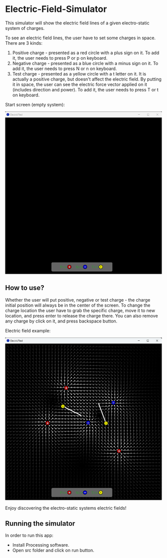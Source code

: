 # Electric-Field-Simulator
This simulator will show the electric field lines of a given electro-static system of charges.

To see an electric field lines, the user have to set some charges in space. There are 3 kinds:
1. Positive charge - presented as a red circle with a plus sign on it. To add it, the user needs to press P or p on keyboard.
2. Negative charge - presented as a blue circle with a minus sign on it. To add it, the user needs to press N or n on keyboard.
3. Test charge - presented as a yellow circle with a t letter on it. It is actually a positive charge, but doesn't affect the electric field. By putting it in space, the user can see the electric force vector applied on it (includes direction and power). To add it, the user needs to press T or t on keyboard.

Start screen (empty system):

![Application Screenshot](screen_snapshots/empty_system.png)



## How to use?
Whether the user will put positive, negative or test charge - the charge initial position will always be in the center of the screen.
To change the charge location the user have to grab the specific charge, move it to new location, and press enter to release the charge there.
You can also remove any charge by click on it, and press backspace button.

Electric field example:

![Application Screenshot](screen_snapshots/example_system.png)

Enjoy discovering the electro-static systems electric fields!


## Running the simulator
In order to run this app:
* Install Processing software.
* Open src folder and click on run button.